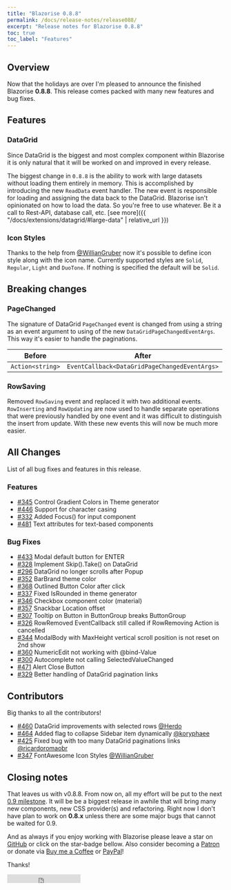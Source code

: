 ```yaml
---
title: "Blazorise 0.8.8"
permalink: /docs/release-notes/release088/
excerpt: "Release notes for Blazorise 0.8.8"
toc: true
toc_label: "Features"
---
```


## Overview

Now that the holidays are over I'm pleased to announce the finished Blazorise **0.8.8**. This release comes packed with many new features and bug fixes.

## Features

### DataGrid

Since DataGrid is the biggest and most complex component within Blazorise it is only natural that it will be worked on and improved in every release. 

The biggest change in `0.8.8` is the ability to work with large datasets without loading them entirely in memory. This is accomplished by introducing the new `ReadData` event handler. The new event is responsible for loading and assigning the data back to the DataGrid. Blazorise isn't opinionated on how to load the data. So you're free to use whatever. Be it a call to Rest-API, database call, etc. [see more]({{ "/docs/extensions/datagrid/#large-data" | relative_url }})

### Icon Styles

Thanks to the help from [@WillianGruber](https://github.com/WillianGruber) now it's possible to define icon style along with the icon name. Currently supported styles are `Solid`, `Regular`, `Light` and `DuoTone`. If nothing is specified the default will be `Solid`.

## Breaking changes

### PageChanged

The signature of DataGrid `PageChanged` event is changed from using a string as an event argument to using of the new `DataGridPageChangedEventArgs`. This way it's easier to handle the paginations.

| Before           | After                                         |
|------------------|-----------------------------------------------|
| `Action<string>` | `EventCallback<DataGridPageChangedEventArgs>` |

### RowSaving

Removed `RowSaving` event and replaced it with two additional events. `RowInserting` and `RowUpdating` are now used to handle separate operations that were previously handled by one event and it was difficult to distinguish the insert from update. With these new events this will now be much more easier.

## All Changes

List of all bug fixes and features in this release.

### Features

- [#345](https://github.com/stsrki/Blazorise/issues/345) Control Gradient Colors in Theme generator
- [#446](https://github.com/stsrki/Blazorise/issues/446) Support for character casing
- [#332](https://github.com/stsrki/Blazorise/issues/332) Added Focus() for input component
- [#481](https://github.com/stsrki/Blazorise/issues/481) Text attributes for text-based components

### Bug Fixes

- [#433](https://github.com/stsrki/Blazorise/issues/433) Modal default button for ENTER
- [#328](https://github.com/stsrki/Blazorise/issues/328) Implement Skip().Take() on DataGrid
- [#296](https://github.com/stsrki/Blazorise/issues/296) DataGrid no longer scrolls after Popup
- [#352](https://github.com/stsrki/Blazorise/issues/352) BarBrand theme color
- [#368](https://github.com/stsrki/Blazorise/issues/368) Outlined Button Color after click
- [#337](https://github.com/stsrki/Blazorise/issues/337) Fixed IsRounded in theme generator
- [#346](https://github.com/stsrki/Blazorise/issues/346) Checkbox component color (material)
- [#357](https://github.com/stsrki/Blazorise/issues/357) Snackbar Location offset
- [#307](https://github.com/stsrki/Blazorise/issues/307) Tooltip on Button in ButtonGroup breaks ButtonGroup
- [#326](https://github.com/stsrki/Blazorise/issues/326) RowRemoved EventCallback still called if RowRemoving Action is cancelled
- [#344](https://github.com/stsrki/Blazorise/issues/344) ModalBody with MaxHeight vertical scroll position is not reset on 2nd show
- [#360](https://github.com/stsrki/Blazorise/issues/360) NumericEdit not working with @bind-Value
- [#300](https://github.com/stsrki/Blazorise/issues/300) Autocomplete not calling SelectedValueChanged
- [#471](https://github.com/stsrki/Blazorise/issues/471) Alert Close Button
- [#329](https://github.com/stsrki/Blazorise/issues/329) Better handling of DataGrid pagination links

## Contributors

Big thanks to all the contributors!

- [#460](https://github.com/stsrki/Blazorise/pull/460) DataGrid improvements with selected rows [@Herdo](https://github.com/Herdo)
- [#464](https://github.com/stsrki/Blazorise/pull/464) Added flag to collapse Sidebar item dynamically [@koryphaee](https://github.com/koryphaee)
- [#425](https://github.com/stsrki/Blazorise/pull/425) Fixed bug with too many DataGrid paginations links [@ricardoromaobr](https://github.com/ricardoromaobr)
- [#347](https://github.com/stsrki/Blazorise/pull/347) FontAwesome Icon Styles [@WillianGruber](https://github.com/WillianGruber)

## Closing notes

That leaves us with v0.8.8. From now on, all my effort will be put to the next [0.9 milestone](https://github.com/stsrki/Blazorise/milestone/23). It will be be a biggest release in awhile that will bring many new components, new CSS provider(s) and refactoring. Right now I don't have plan to work on **0.8.x** unless there are some major bugs that cannot be waited for 0.9.

And as always if you enjoy working with Blazorise please leave a star on [GitHub](https://github.com/stsrki/Blazorise) or click on the star-badge bellow. Also consider becoming a [Patron](https://www.patreon.com/mladenmacanovic) or donate via [Buy me a Coffee](https://www.buymeacoffee.com/mladenmacanovic) or [PayPal](https://www.paypal.me/mladenmacanovic)!

Thanks!

<iframe src="https://ghbtns.com/github-btn.html?user=stsrki&repo=Blazorise&type=star&count=true" frameborder="0" scrolling="0" width="170px" height="20px"></iframe>